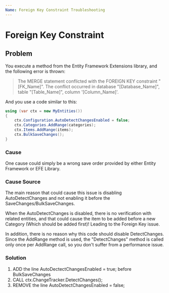 ```yaml
---
Name: Foreign Key Constraint Troubleshooting
---
```


# Foreign Key Constraint

## Problem

You execute a method from the Entity Framework Extensions library, and the following error is thrown:

> The MERGE statement conflicted with the FOREIGN KEY constraint "[FK_Name]". The conflict occurred in database "[Database_Name]", table "[Table_Name]", column \'[Column_Name]\'.

And you use a code similar to this:


```csharp
using (var ctx = new MyEntities())
{
	ctx.Configuration.AutoDetectChangesEnabled = false;
	ctx.Categories.AddRange(categories);
	ctx.Items.AddRange(items);
	ctx.BulkSaveChanges();
}
```

### Cause

One cause could simply be a wrong save order provided by either Entity Framework or EFE Library.

### Cause Source
The main reason that could cause this issue is disabling AutoDetectChanges and not enabling it before the SaveChanges/BulkSaveChanges.

When the AutoDetectChanges is disabled, there is no verification with related entities, and that could cause the item to be added before a new Category (Which should be added first)! Leading to the Foreign Key issue.

In addition, there is no reason why this code should disable DetectChanges. Since the AddRange method is used, the "DetectChanges" method is called only once per AddRange call, so you don't suffer from a performance issue.

### Solution

1. ADD the line AutoDectectChangesEnabled = true; before BulkSaveChanges
2. CALL ctx.ChangeTracker.DetectChanges();
3. REMOVE the line AutoDetectChangesEnabled = false;

